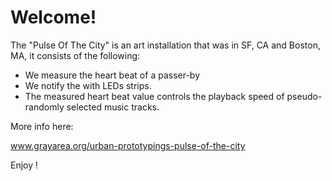 Welcome!
========

The "Pulse Of The City" is an art installation that was in SF, CA and Boston, MA, it consists of the following:
 - We measure the heart beat of a passer-by
 - We notify the  with LEDs strips.
 - The measured heart beat value controls the playback speed of pseudo-randomly selected music tracks.

More info here:

www.grayarea.org/urban-prototypings-pulse-of-the-city

Enjoy !

